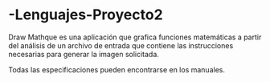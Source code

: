 # -Lenguajes-Proyecto2
Draw Mathque es una aplicación que grafica funciones matemáticas a partir del análisis de un archivo de entrada que contiene las instrucciones necesarias para generar la imagen solicitada.

Todas las especificaciones pueden encontrarse en los manuales.